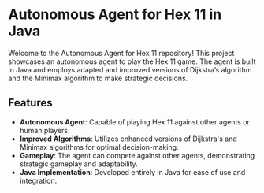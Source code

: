 # Autonomous Agent for Hex 11 in Java

Welcome to the Autonomous Agent for Hex 11 repository! This project showcases an autonomous agent to play the Hex 11 game. The agent is built in Java and employs adapted and improved versions of Dijkstra’s algorithm and the Minimax algorithm to make strategic decisions.

## Features

- **Autonomous Agent**: Capable of playing Hex 11 against other agents or human players.
- **Improved Algorithms**: Utilizes enhanced versions of Dijkstra's and Minimax algorithms for optimal decision-making.
- **Gameplay**: The agent can compete against other agents, demonstrating strategic gameplay and adaptability.
- **Java Implementation**: Developed entirely in Java for ease of use and integration.
